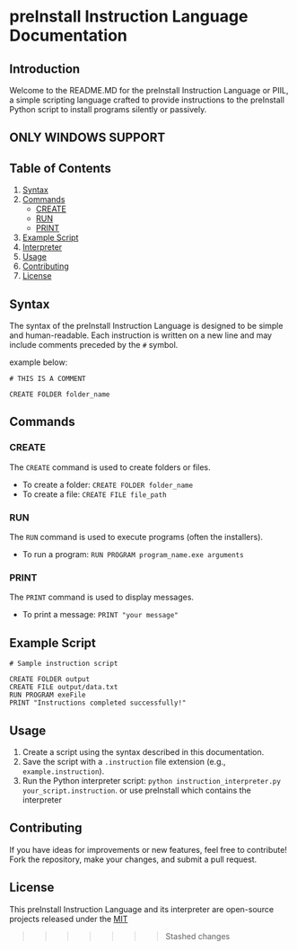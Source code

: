 # preInstall Instruction Language Documentation

## Introduction

Welcome to the README.MD for the preInstall Instruction Language or PIIL, a simple scripting language crafted to provide instructions to the preInstall Python script to install programs silently or passively.

## ONLY WINDOWS SUPPORT

## Table of Contents

1. [Syntax](#syntax)
2. [Commands](#commands)
    - [CREATE](#create)
    - [RUN](#run)
    - [PRINT](#print)
3. [Example Script](#example-script)
4. [Interpreter](#interpreter)
5. [Usage](#usage)
6. [Contributing](#contributing)
7. [License](#license)

## Syntax

The syntax of the preInstall Instruction Language is designed to be simple and human-readable. Each instruction is written on a new line and may include comments preceded by the `#` symbol.

example below:
```plaintext
# THIS IS A COMMENT

CREATE FOLDER folder_name
```

## Commands

### CREATE

The `CREATE` command is used to create folders or files.

- To create a folder: `CREATE FOLDER folder_name`
- To create a file: `CREATE FILE file_path`

### RUN

The `RUN` command is used to execute programs (often the installers).

- To run a program: `RUN PROGRAM program_name.exe arguments`

### PRINT

The `PRINT` command is used to display messages.

- To print a message: `PRINT "your message"`

## Example Script

```plaintext
# Sample instruction script

CREATE FOLDER output
CREATE FILE output/data.txt
RUN PROGRAM exeFile
PRINT "Instructions completed successfully!"
```

## Usage

1. Create a script using the syntax described in this documentation.
2. Save the script with a `.instruction` file extension (e.g., `example.instruction`).
3. Run the Python interpreter script: `python instruction_interpreter.py your_script.instruction`.
or use preInstall which contains the interpreter

## Contributing

If you have ideas for improvements or new features, feel free to contribute! Fork the repository, make your changes, and submit a pull request.

## License

This preInstall Instruction Language and its interpreter are open-source projects released under the [MIT](https://choosealicense.com/licenses/mit/)
>>>>>>> Stashed changes
